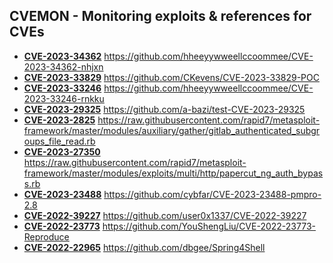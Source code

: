 ## CVEMON - Monitoring exploits & references for CVEs
- **[CVE-2023-34362](https://in.scanfactory.io/cvemon/CVE-2023-34362.html)** https://github.com/hheeyywweellccoommee/CVE-2023-34362-nhjxn
- **[CVE-2023-33829](https://in.scanfactory.io/cvemon/CVE-2023-33829.html)** https://github.com/CKevens/CVE-2023-33829-POC
- **[CVE-2023-33246](https://in.scanfactory.io/cvemon/CVE-2023-33246.html)** https://github.com/hheeyywweellccoommee/CVE-2023-33246-rnkku
- **[CVE-2023-29325](https://in.scanfactory.io/cvemon/CVE-2023-29325.html)** https://github.com/a-bazi/test-CVE-2023-29325
- **[CVE-2023-2825](https://in.scanfactory.io/cvemon/CVE-2023-2825.html)** https://raw.githubusercontent.com/rapid7/metasploit-framework/master/modules/auxiliary/gather/gitlab_authenticated_subgroups_file_read.rb
- **[CVE-2023-27350](https://in.scanfactory.io/cvemon/CVE-2023-27350.html)** https://raw.githubusercontent.com/rapid7/metasploit-framework/master/modules/exploits/multi/http/papercut_ng_auth_bypass.rb
- **[CVE-2023-23488](https://in.scanfactory.io/cvemon/CVE-2023-23488.html)** https://github.com/cybfar/CVE-2023-23488-pmpro-2.8
- **[CVE-2022-39227](https://in.scanfactory.io/cvemon/CVE-2022-39227.html)** https://github.com/user0x1337/CVE-2022-39227
- **[CVE-2022-23773](https://in.scanfactory.io/cvemon/CVE-2022-23773.html)** https://github.com/YouShengLiu/CVE-2022-23773-Reproduce
- **[CVE-2022-22965](https://in.scanfactory.io/cvemon/CVE-2022-22965.html)** https://github.com/dbgee/Spring4Shell
